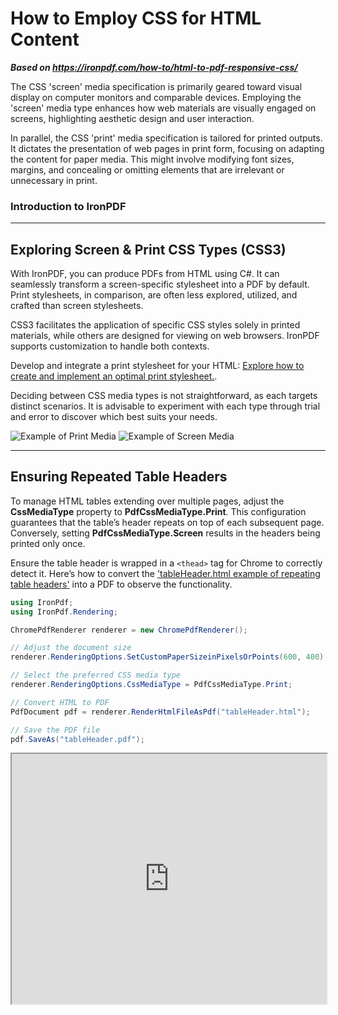 # How to Employ CSS for HTML Content

***Based on <https://ironpdf.com/how-to/html-to-pdf-responsive-css/>***


The CSS 'screen' media specification is primarily geared toward visual display on computer monitors and comparable devices. Employing the 'screen' media type enhances how web materials are visually engaged on screens, highlighting aesthetic design and user interaction.

In parallel, the CSS 'print' media specification is tailored for printed outputs. It dictates the presentation of web pages in print form, focusing on adapting the content for paper media. This might involve modifying font sizes, margins, and concealing or omitting elements that are irrelevant or unnecessary in print.

<h3>Introduction to IronPDF</h3>

-------------------------

## Exploring Screen & Print CSS Types (CSS3)

With IronPDF, you can produce PDFs from HTML using C#. It can seamlessly transform a screen-specific stylesheet into a PDF by default. Print stylesheets, in comparison, are often less explored, utilized, and crafted than screen stylesheets.

CSS3 facilitates the application of specific CSS styles solely in printed materials, while others are designed for viewing on web browsers. IronPDF supports customization to handle both contexts.

Develop and integrate a print stylesheet for your HTML: [Explore how to create and implement an optimal print stylesheet.](https://www.jotform.com/blog/css-perfect-print-stylesheet-98272/).

Deciding between CSS media types is not straightforward, as each targets distinct scenarios. It is advisable to experiment with each type through trial and error to discover which best suits your needs.

![Example of Print Media](https://ironpdf.com/static-assets/pdf/how-to/pixel-perfect-html-to-pdf/Comparison%20of%20Screen%20and%20Print%201.webp)
![Example of Screen Media](https://ironpdf.com/static-assets/pdf/how-to/pixel-perfect-html-to-pdf/Comparison%20of%20Screen%20and%20Print%202.webp)

<hr>

## Ensuring Repeated Table Headers

To manage HTML tables extending over multiple pages, adjust the **CssMediaType** property to **PdfCssMediaType.Print**. This configuration guarantees that the table’s header repeats on top of each subsequent page. Conversely, setting **PdfCssMediaType.Screen** results in the headers being printed only once.

Ensure the table header is wrapped in a `<thead>` tag for Chrome to correctly detect it. Here’s how to convert the ['tableHeader.html example of repeating table headers'](https://ironpdf.com/static-assets/pdf/how-to/html-to-pdf-responsive-css/tableHeader.html) into a PDF to observe the functionality.

```cs
using IronPdf;
using IronPdf.Rendering;

ChromePdfRenderer renderer = new ChromePdfRenderer();

// Adjust the document size
renderer.RenderingOptions.SetCustomPaperSizeinPixelsOrPoints(600, 400);

// Select the preferred CSS media type
renderer.RenderingOptions.CssMediaType = PdfCssMediaType.Print;

// Convert HTML to PDF
PdfDocument pdf = renderer.RenderHtmlFileAsPdf("tableHeader.html");

// Save the PDF file
pdf.SaveAs("tableHeader.pdf");
```

<iframe loading="lazy" src="https://ironpdf.com/static-assets/pdf/how-to/html-to-pdf-responsive-css/tableHeader.pdf" width="100%" height="400px">
</iframe>
